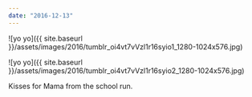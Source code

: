 ```yaml
---
date: "2016-12-13"
---
```


![yo yo]({{ site.baseurl }}/assets/images/2016/tumblr_oi4vt7vVzl1r16syio1_1280-1024x576.jpg)

![yo yo]({{ site.baseurl }}/assets/images/2016/tumblr_oi4vt7vVzl1r16syio2_1280-1024x576.jpg)

Kisses for Mama from the school run.
